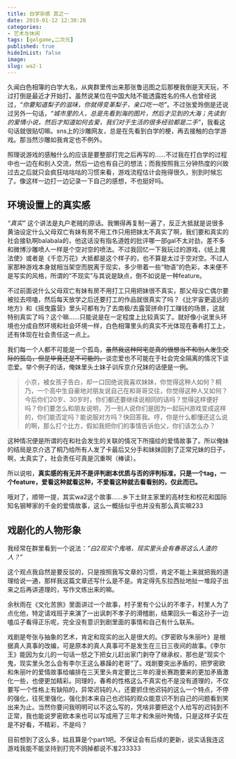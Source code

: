 ```yaml
---
title: 白学杂感 其之一
date: 2019-01-12 12:30:28
categories:
- 艺术与休闲
tags: [galgame,二次元]
published: true
hideInList: false
image: 
slug: wa2-1
---
```

久闻白色相簿的白学大名，从爽群里传出来那张鲁迅图之后那梗我倒是天天玩，不过打倒是最近才开始打。虽然说某位在中国大陆不能透露姓名的伟人也曾经说过，*“你要知道梨子的滋味，你就得变革梨子，亲口吃一吃”*。不过张爱玲倒是还说过另外一句话，*“城市里的人，总是先看到海的图片，然后才见到的大海；先读到的爱情小说，然后才知道如何去爱，我们对于生活的很多经验都是二手”*，我看这句话就很贴切嘛。sns上的沙雕网友，总是在先看到白学的梗，再去接触的白学游戏。那当然沙雕如我肯定也不例外。

照理说游戏的感触什么的应该是要整部打完之后再写的……不过我在打白学的过程中也一边在和别人交流，然后一边也有自己的想法；而我按照我三分钟热度的兴致过去之后就只会疯狂咕咕咕的习惯来看，游戏流程估计会拖得很久，别到时候忘了。像这样一边打一边记录一下自己的感想，不也挺好吗。

## 环境设置上的真实感

*“真实”* 这个讲法是丸户老贼的原话。我懒得再复制一遍了，反正大抵就是说很多黄油设定什么父母双亡有妹有房不用工作只用把妹太不真实了啊，我们要和真实的社会接轨啊balabala的，他这话没有指名道姓的批评哪一部gal不太对劲，差不多和微博沙雕喷人一样是个空对空的喷法。不过我回忆一下我玩过的游戏，《纸上魔法使》或者是《千恋万花》大抵都是这个样子的，也不算是太过于空对空。不过人家那种游戏本身就相当架空而脱离于现实，多少带着一些“物语”的色彩，本来便不是写实的风格，所谓的“不现实”与其说是缺点，倒不如说是一种feature。

不过前面说什么父母双亡有妹有房不用打工只用把妹很不真实，那父母没亡偶尔要被拉去唠嗑，然后每天放学之后还要打工的作品就很真实了吗？《比宇宙更遥远的地方》和《摇曳露营》里头可都有为了去南极/去露营拼命打工赚钱的场景，这就特别真实了吗？这个嘛……只能说是在一定程度上比较真实了。就好像小说里头环境也分成自然环境和社会环境一样，白色相簿里头的真实不光体现在春希打工上，还有体现在社会责任这一点上。

我们每一个人都不可能是一个孤岛，~~虽然我这种阿宅是真的很想当不和别人发生交际的孤岛，但是毕竟还是不可能的。~~谈恋爱也不可能在于社会完全隔离的情况下谈恋爱。举个例子的话，俺妹里头土妹子训斥京介兄妹的话便是一例。

> 小京，被女孩子告白，却一口回绝说我喜欢妹妹，你觉得这种人如何？桐乃，一个高中生自豪地对朋友说自己在和哥哥交往，你觉得这种人又如何？今后你们20岁、30岁时，你们都还要继续说相同的话吗？觉得这样便好吗？你们要怎么和朋友说明，万一别人说你们是因为一起玩H游戏变成这样的，你们能否定吗？能说服对方吗？快回答我。哼，你是什么都懂还这么说的啊，那么打个比方，假如我把你们的事情告诉伯父，你们该怎么办？

这种情况便是所谓的在和社会发生的关联的情况下所描绘的爱情故事了。所以俺妹的结局是京介选了桐乃给所有人发了卡最后又分手和妹妹回到了正常兄妹的日子，啊，太真实了，社会责任可真是沉重啊（棒读）。

所以说啦，**真实感的有无并不是评判剧本优质与否的评判标准，只是一个tag，一个feature，爱看这种就看这种，不爱看这种就去看看别的，仅此而已。**

哦对了，顺带一提，其实wa2这个故事……乡下土财主家里的高材生和校花和国际知名钢琴家的千金的爱情故事，这么一概括似乎也并没有那么真实嘛233

## 戏剧化的人物形象

我经常在群里看到一个说法：*“白2现实个鬼咯，现实里头会有春哥这么人渣的人？”*

这个观点我自然是要反驳的，只是按照我写文章的习惯，肯定不能上来就把我的道理给说一通，那样我这篇文章还写什么是不是。肯定得先东拉西扯地扯一堆段子出来之后再讲道理的，写作文练出来的嘛。

余秋雨在《文化苦旅》里面讲过一个故事，村子里有个公认的不孝子，村里人为了点化他，特定请戏班子来演了一出讽刺不孝子的滑稽剧，结果回头一看这孙子一边嗑瓜子看得正乐呢，完全没有意识到剧里面的事情和自己有什么联系。

戏剧是夸张与抽象的艺术，肯定和现实的出入是很大的。《罗密欧与朱丽叶》是根据真人真事的改编，可是原本的真人真事可不是发生在三日三夜间的故事。《李尔王》能因为女儿的一句话一怒之下把女儿赶出家门剥夺了继承权，那也是“现实个鬼，现实里头怎么会有李尔王这么暴躁的老哥”了。戏剧要突出矛盾的，把罗密欧和朱丽叶的爱情故事给编排在三天里头肯定要比三年的漫长赛跑要来的更加矛盾激化一些，也便更加精彩。同理的，春希的性格这么不真实也不是没有道理的，不仅要写一个性格上有缺陷的，异常迟钝的人，还要抓住他迟钝的这么一个特点，不停的强化，往死里强化，强化到本来自己也迟钝的观众能意识不到自己的问题看到笑出来为止。当然你要问我明明可以不这么写的，凭啥非要把这个人给写的迟钝到不正常，我也能说罗密欧本来也可以写成用了三年才和朱丽叶殉情，只是这样子实在是不好看，不精彩，不是吗？



目前想到了这么多，姑且算是个part1吧。不保证会有后续的更新，说实话我连这游戏我能不能坚持到打完不鸽掉都说不准233333